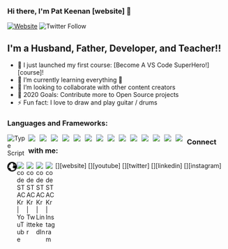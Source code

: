 ### Hi there, I'm Pat Keenan [website] 👋

[![Website](https://img.shields.io/website?label=codeSTACKr.com&style=for-the-badge&url=https%3A%2F%2Fcodestackr.com)](https://codestackr.com)
![Twitter Follow](https://img.shields.io/twitter/follow/Pat_Keenan_?color=%231DA1F2&logo=Twitter&style=for-the-badge)
## I'm a Husband, Father, Developer, and Teacher!!

- 🔭 I just launched my first course: [Become A VS Code SuperHero!][course]!
- 🌱 I’m currently learning everything 🤣
- 👯 I’m looking to collaborate with other content creators
- 🥅 2020 Goals: Contribute more to Open Source projects
- ⚡ Fun fact: I love to draw and play guitar / drums

### Languages and Frameworks:

<img align="left" width="48px" alt="Type Script" src="https://simpleicons.org/icons/twitter.svg"/>
<img align="left" width="26px" src="https://img.shields.io/badge/python%20-%2314354C.svg?&style=for-the-badge&logo=python&logoColor=white"/>
<img align="left" width="26px" src="https://img.shields.io/badge/markdown-%23000000.svg?&style=for-the-badge&logo=markdown&logoColor=white"/>
<img align="left" width="26px" src="https://img.shields.io/badge/react%20-%2320232a.svg?&style=for-the-badge&logo=react&logoColor=%2361DAFB"/>
<img align="left" width="26px" src="https://img.shields.io/badge/angular%20-%23DD0031.svg?&style=for-the-badge&logo=angular&logoColor=white"/>
<img align="left" width="26px" src="https://img.shields.io/badge/tailwindcss%20-%2338B2AC.svg?&style=for-the-badge&logo=tailwind-css&logoColor=white"/>
<img align="left" width="26px" src="https://img.shields.io/badge/bootstrap%20-%23563D7C.svg?&style=for-the-badge&logo=bootstrap&logoColor=white"/>
<img align="left" width="26px" src="https://img.shields.io/badge/material%20ui%20-%230081CB.svg?&style=for-the-badge&logo=material-ui&logoColor=white"/>
<img align="left" width="26px" src="https://img.shields.io/badge/django%20-%23092E20.svg?&style=for-the-badge&logo=django&logoColor=white"/>
<img align="left" width="26px" src="https://img.shields.io/badge/github%20-%23121011.svg?&style=for-the-badge&logo=github&logoColor=white"/>
<img align="left" width="26px" src="https://img.shields.io/badge/Google%20Cloud%20-%234285F4.svg?&style=for-the-badge&logo=google-cloud&logoColor=white"/>
<img align="left" width="26px" src="https://img.shields.io/badge/nginx%20-%23009639.svg?&style=for-the-badge&logo=nginx&logoColor=white"/>
<img align="left" width="26px" src="https://img.shields.io/badge/mysql-%2300f.svg?&style=for-the-badge&logo=mysql&logoColor=white"/>
<img align="left" width="26px" src="https://img.shields.io/badge/python%20-%2314354C.svg?&style=for-the-badge&logo=python&logoColor=white"/>
<img align="left" width="26px" src="https://img.shields.io/badge/javascript%20-%23323330.svg?&style=for-the-badge&logo=javascript&logoColor=%23F7DF1E"/>


### Connect with me:

[<img align="left" alt="codeSTACKr.com" width="22px" src="https://raw.githubusercontent.com/iconic/open-iconic/master/svg/globe.svg" />][website]
[<img align="left" alt="codeSTACKr | YouTube" width="22px" src="https://cdn.jsdelivr.net/npm/simple-icons@v3/icons/youtube.svg" />][youtube]
[<img align="left" alt="codeSTACKr | Twitter" width="22px" src="https://cdn.jsdelivr.net/npm/simple-icons@v3/icons/twitter.svg" />][twitter]
[<img align="left" alt="codeSTACKr | LinkedIn" width="22px" src="https://cdn.jsdelivr.net/npm/simple-icons@v3/icons/linkedin.svg" />][linkedin]
[<img align="left" alt="codeSTACKr | Instagram" width="22px" src="https://cdn.jsdelivr.net/npm/simple-icons@v3/icons/instagram.svg" />][instagram]

<br />

